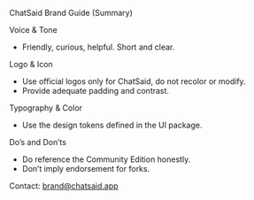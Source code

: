 ChatSaid Brand Guide (Summary)

Voice & Tone
- Friendly, curious, helpful. Short and clear.

Logo & Icon
- Use official logos only for ChatSaid, do not recolor or modify.
- Provide adequate padding and contrast.

Typography & Color
- Use the design tokens defined in the UI package.

Do’s and Don’ts
- Do reference the Community Edition honestly.
- Don’t imply endorsement for forks.

Contact: brand@chatsaid.app


